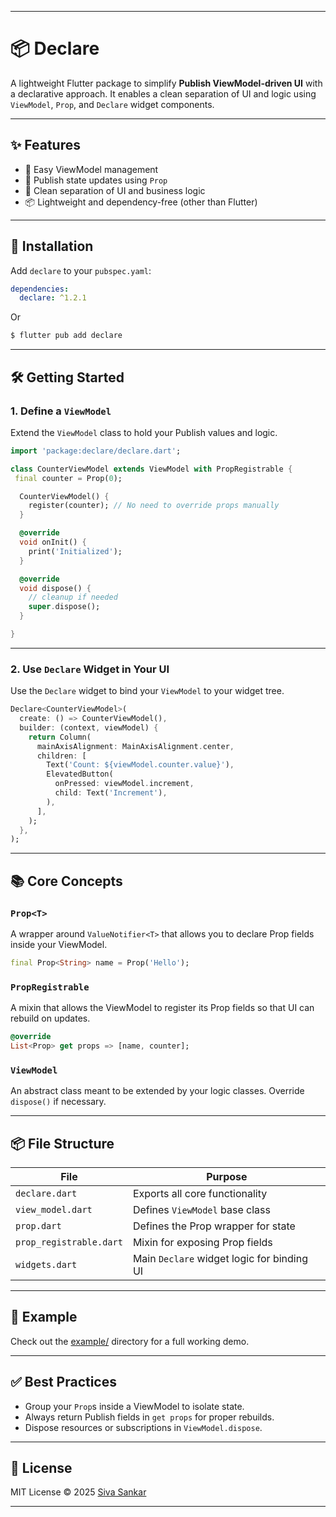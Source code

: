 
---

# 📦 Declare

A lightweight Flutter package to simplify **Publish ViewModel-driven UI** with a declarative approach. It enables a clean separation of UI and logic using `ViewModel`, `Prop`, and `Declare` widget components.

---

## ✨ Features

* 🧠 Easy ViewModel management
* 🔄 Publish state updates using `Prop`
* 🧼 Clean separation of UI and business logic
* 📦 Lightweight and dependency-free (other than Flutter)

---

## 🚀 Installation

Add `declare` to your `pubspec.yaml`:

```yaml
dependencies:
  declare: ^1.2.1
```
Or

```  bash
$ flutter pub add declare
```

---

## 🛠️ Getting Started

### 1. Define a `ViewModel`

Extend the `ViewModel` class to hold your Publish values and logic.

```dart
import 'package:declare/declare.dart';

class CounterViewModel extends ViewModel with PropRegistrable {
 final counter = Prop(0);

  CounterViewModel() {
    register(counter); // No need to override props manually
  }

  @override
  void onInit() {
    print('Initialized');
  }

  @override
  void dispose() {
    // cleanup if needed
    super.dispose();
  }

}
```

---

### 2. Use `Declare` Widget in Your UI

Use the `Declare` widget to bind your `ViewModel` to your widget tree.

```dart
Declare<CounterViewModel>(
  create: () => CounterViewModel(),
  builder: (context, viewModel) {
    return Column(
      mainAxisAlignment: MainAxisAlignment.center,
      children: [
        Text('Count: ${viewModel.counter.value}'),
        ElevatedButton(
          onPressed: viewModel.increment,
          child: Text('Increment'),
        ),
      ],
    );
  },
);
```

---

## 📚 Core Concepts

### `Prop<T>`

A wrapper around `ValueNotifier<T>` that allows you to declare Prop fields inside your ViewModel.

```dart
final Prop<String> name = Prop('Hello');
```

### `PropRegistrable`

A mixin that allows the ViewModel to register its Prop fields so that UI can rebuild on updates.

```dart
@override
List<Prop> get props => [name, counter];
```

### `ViewModel`

An abstract class meant to be extended by your logic classes. Override `dispose()` if necessary.

---

## 📦 File Structure

| File                        | Purpose                                    |
| --------------------------- | ------------------------------------------ |
| `declare.dart`              | Exports all core functionality             |
| `view_model.dart`           | Defines `ViewModel` base class             |
| `prop.dart`                 | Defines the Prop wrapper for state     |
| `prop_registrable.dart`     | Mixin for exposing Prop fields         |
| `widgets.dart`              | Main `Declare` widget logic for binding UI |

---

## 🧪 Example

Check out the [example/](example/) directory for a full working demo.

---

## ✅ Best Practices

* Group your `Prop`s inside a ViewModel to isolate state.
* Always return Publish fields in `get props` for proper rebuilds.
* Dispose resources or subscriptions in `ViewModel.dispose`.

---

## 📄 License

MIT License © 2025 [Siva Sankar](https://github.com/siva-sankar-dev)

---
